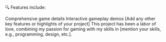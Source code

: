 🔍 Features include:

Comprehensive game details
Interactive gameplay demos
[Add any other key features or highlights of your project]
This project has been a labor of love, combining my passion for gaming with my skills in [mention your skills, e.g., programming, design, etc.].
